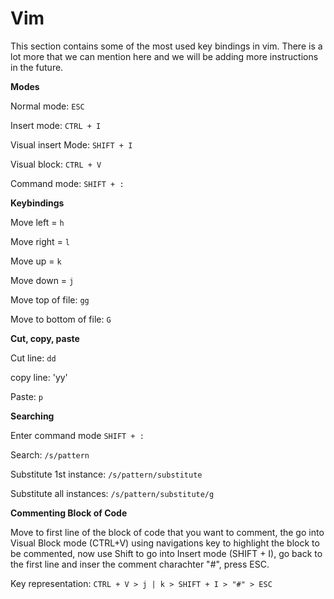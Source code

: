 # Vim

This section contains some of the most used key bindings in vim.  There is a lot more that we can mention here and we will be adding more instructions in the future.

**Modes** 

Normal mode: `ESC`

Insert mode: `CTRL + I`   

Visual insert Mode: `SHIFT + I`

Visual block: `CTRL + V`

Command mode: `SHIFT + :`

**Keybindings**

Move left = `h`

Move right = `l`

Move up = `k`

Move down = `j`

Move top of file: `gg`

Move to bottom of file: `G`

**Cut, copy, paste**

Cut line: `dd` 

copy line: 'yy'

Paste: `p`

**Searching**

Enter command mode `SHIFT + :`

Search: `/s/pattern`

Substitute 1st instance: `/s/pattern/substitute` 

Substitute all instances: `/s/pattern/substitute/g`

**Commenting Block of Code**

Move to first line of the block of code that you want to comment, the go into Visual Block mode (CTRL+V) using navigations key to highlight the block to be commented, now use Shift to go into Insert mode (SHIFT + I), go back to the first line and inser the comment charachter "#", press ESC.

Key representation: `CTRL + V > j | k > SHIFT + I > "#" > ESC` 
